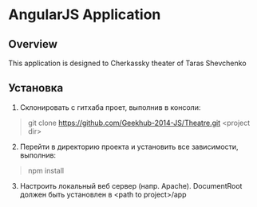# AngularJS Application

## Overview

This application is designed to Cherkassky theater of Taras Shevchenko

## Установка 

1. Склонировать с гитхаба проет, выполнив в консоли:
> git clone https://github.com/Geekhub-2014-JS/Theatre.git \<project dir\>

2. Перейти в директорию проекта и установить все зависимости, выполнив:
> npm install

3. Настроить локальный веб сервер (напр. Apache). DocumentRoot должен быть установлен в \<path to project\>/app 
